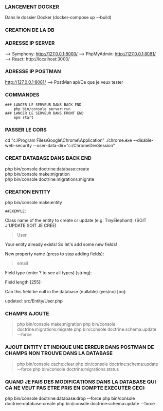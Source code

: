 ### LANCEMENT DOCKER

Dans le dossier Docker (docker-compose up --build)

### CREATION DE LA DB

### ADRESSE IP SERVER
--> Symphony: http://127.0.0.1:8000/
--> PhpMyAdmin: http://127.0.0.1:8081/
--> React: http://localhost:3000/ 

### ADRESSE IP POSTMAN
http://127.0.0.1:8081/ --> PostMan api/Ce que je veux tester

### COMMANDES
    ### LANCER LE SERVEUR DANS BACK END
        php bin/console server:run
    ### LANCER LE SERVEUR DANS FRONT END
        npm start

### PASSER LE CORS
cd "c:\Program Files\Google\Chrome\Application"
./chrome.exe --disable-web-security --user-data-dir="c:/ChromeDevSession"


### CREAT DATABASE DANS BACK END
php bin/console doctrine:database:create   
php bin/console make:migration     
php bin/console doctrine:migrations:migrate    



### CREATION ENTITY

php bin/console make:entity

    ##EXEMPLE:

Class name of the entity to create or update (e.g. TinyElephant): (SOIT J'UPDATE SOIT JE CREE)
> User

Your entity already exists! So let's add some new fields!

New property name (press <return> to stop adding fields):
> email

Field type (enter ? to see all types) [string]:
>

Field length [255]:
>

Can this field be null in the database (nullable) (yes/no) [no]:
>

updated: src/Entity/User.php

### CHAMPS AJOUTE

> php bin/console make:migration
> php bin/console doctrine:migrations:migrate
> php bin/console doctrine:schema:update --force


### AJOUT ENTITY ET INDIQUE UNE ERREUR DANS POSTMAN DE CHAMPS NON TROUVE DANS LA DATABASE

> php bin/console cache:clear
> php bin/console doctrine:schema:update --force
> php bin/console doctrine:migrations:status

### QUAND JE FAIS DES MODIFICATIONS DANS LA DATABASE QUI CA NE VEUT PAS ETRE PRIS EN COMPTE EXECUTER CECI:

php bin/console doctrine:database:drop --force
php bin/console doctrine:database:create
php bin/console doctrine:schema:update --force





